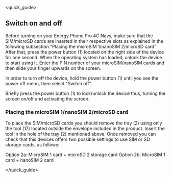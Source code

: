 <quick_guide>
## Switch on and off

Before turning on your Energy Phone Pro 4G Navy, make sure that the SIM/microSD cards are inserted in their respective slots as explained in the following subsection "Placing the microSIM 1/nanoSIM 2/microSD card" After that, press the power button (1) located on the right side of the device for one second. When the operating system has loaded, unlock the device to start using it. Enter the PIN number of your microSIM/nanoSIM cards and then slide your finger upwards on the screen.

In order to turn off the device, hold the power button (1) until you see the power off menu, then select "Switch off".

Briefly press the power button (1) to lock/unlock the device thus, turning the screen on/off and activating the screen.

### Placing the microSIM 1/nanoSIM 2/microSD card

To place the SIM/microSD cards you should remove the tray (2) using only the tool (17) located outside the envelope included in the product. Insert the tool in the hole of the tray (2) mentioned above. Once removed you can check that this devices offers two possible settings to use SIM or SD storage cards, as follows:

Option 2a: MicroSIM 1 card + microSD 2 storage card
Option 2b: MicroSIM 1 card + nanoSIM 2 card

</quick_guide>

